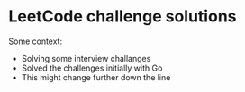 # LeetCode challenge solutions

Some context: 
* Solving some interview challanges
* Solved the challenges initially with Go
* This might change further down the line
